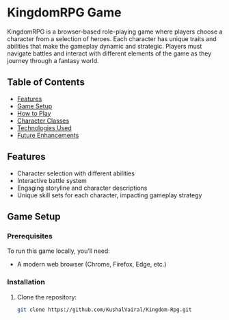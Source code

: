 # KingdomRPG Game

KingdomRPG is a browser-based role-playing game where players choose a character from a selection of heroes. Each character has unique traits and abilities that make the gameplay dynamic and strategic. Players must navigate battles and interact with different elements of the game as they journey through a fantasy world.

## Table of Contents
- [Features](#features)
- [Game Setup](#game-setup)
- [How to Play](#how-to-play)
- [Character Classes](#character-classes)
- [Technologies Used](#technologies-used)
- [Future Enhancements](#future-enhancements)

## Features
- Character selection with different abilities
- Interactive battle system
- Engaging storyline and character descriptions
- Unique skill sets for each character, impacting gameplay strategy

## Game Setup

### Prerequisites
To run this game locally, you’ll need:
- A modern web browser (Chrome, Firefox, Edge, etc.)

### Installation
1. Clone the repository:
   ```bash
   git clone https://github.com/KushalVairal/Kingdom-Rpg.git
